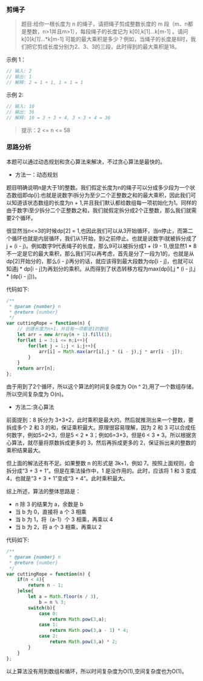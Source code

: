### 剪绳子

> 题目:给你一根长度为 n 的绳子，请把绳子剪成整数长度的 m 段（m、n都是整数，n>1并且m>1），每段绳子的长度记为 k[0],k[1]...k[m-1] 。请问 k[0]*k[1]*...*k[m-1] 可能的最大乘积是多少？例如，当绳子的长度是8时，我们把它剪成长度分别为2、3、3的三段，此时得到的最大乘积是18。


示例 1：

```js
// 输入: 2
// 输出: 1
// 解释: 2 = 1 + 1, 1 × 1 = 1
```

示例 2:

```js
// 输入: 10
// 输出: 36
// 解释: 10 = 3 + 3 + 4, 3 × 3 × 4 = 36
```


> 提示：2 <= n <= 58

### 思路分析

本题可以通过动态规划和贪心算法来解决，不过贪心算法是最快的。

- 方法一：动态规划

题目明确说明n是大于1的整数。我们假定长度为n的绳子可以分成多少段为一个状态数组即dp[i]:也就是说数字i拆分为至少二个正整数之和的最大乘积，因此我们可以知道该状态数组的长度为n + 1,并且我们默认都给数组每一项初始化为1。同样的由于数字i至少拆分二个正整数之和，我们就假定拆分成2个正整数，那么我们就需要2个循环。

很显然当n<=3的时候dp[2] = 1,也因此我们可以从3开始循环，当n停止，而第二个循环也就是内层循环，我们从1开始，到i之前停止。也就是说数字i就被拆分成了j + (i - j)。例如数字9代表绳子的长度，那么9可以被拆分成1 + (9 - 1),很显然1 * 8不一定是它的最大乘积，那么我们可以再考虑，首先是分了一段为1的，也就是从dp[2]开始分的，那么(i - j)再分的话，就应该得到最大段数为dp[i - j]，也就可以知道j * dp[i - j]为再划分的乘积。从而得到了状态转移方程为max(dp[i],j * (i - j),j * (dp[i - j]))。

代码如下:

```js
/**
 * @param {number} n
 * @return {number}
 */
var cuttingRope = function(n) {
    // 创建长度为n+1，并且每一项都是1的数组
    let arr = new Array(n + 1).fill(1);
    for(let i = 3;i <= n;i++){
        for(let j = 1;j < i;j++){
            arr[i] = Math.max(arr[i],j * (i - j),j * arr[i - j]);
        }
    }
    return arr[n];
};
```

由于用到了2个循环，所以这个算法的时间复杂度为 O(n ^ 2),用了一个数组存储，所以空间复杂度为 O(n)。

- 方法二:贪心算法

前面提到：8 拆分为 3+3+2，此时乘积是最大的。然后就推测出来一个整数，要拆成多个 2 和 3 的和，保证乘积最大。原理很容易理解，因为 2 和 3 可以合成任何数字，例如5=2+3，但是5 < 2 * 3；例如6=3+3，但是6 < 3 * 3。所以根据贪心算法，就尽量将原数拆成更多的 3，然后再拆成更多的 2，保证拆出来的整数的乘积结果最大。

但上面的解法还有不足。如果整数 n 的形式是 3k+1，例如 7。按照上面规则，会拆分成“3 + 3 + 1”。但是在乘法操作中，1 是没作用的。此时，应该将 1 和 3 变成 4，也就是“3 + 3 + 1”变成“3 + 4”。此时乘积最大。

综上所述，算法的整体思路是：

* n 除 3 的结果为 a，余数是 b
* 当 b 为 0，直接将 a 个 3 相乘
* 当 b 为 1，将（a-1）个 3 相乘，再乘以 4
* 当 b 为 2，将 a 个 3 相乘，再乘以 2

代码如下:

```js
/**
 * @param {number} n
 * @return {number}
 */
var cuttingRope = function(n) {
    if(n < 4){
        return n - 1;
    }else{
        let a = Math.floor(n / 3),
            b = n % 3;
        switch(b){
            case 0:
                return Math.pow(3,a);
            case 1:
                return Math.pow(3,a - 1) * 4;
            case 2:
                return Math.pow(3,a) * 2;
        }
    }
};
```

以上算法没有用到数组和循环，所以时间复杂度为O(1),空间复杂度也为O(1)。


